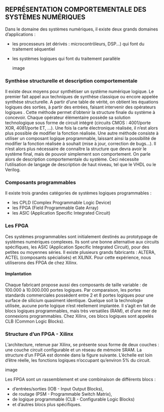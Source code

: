 ## REPRÉSENTATION COMPORTEMENTALE DES SYSTÈMES NUMÉRIQUES

Dans le domaine des systèmes numériques, il existe deux grands domaines d’applications :
- les processeurs (et dérivés : microcontrôleurs, DSP...) qui font du traitement séquentiel
- les systèmes logiques qui font du traitement parallèle

  image

### Synthèse structurelle et description comportementale
Il existe deux moyens pour synthétiser un système numérique logique.
Le premier fait appel aux techniques de synthèse classique ou encore appelée synthèse structurelle. A partir
d’une table de vérité, on obtient les équations logiques des sorties, à partir des entrées, faisant intervenir des
opérateurs logiques .
Cette méthode permet d’obtenir la structure finale du système à concevoir. Chaque opérateur élémentaire
possède sa solution technologique sous forme de circuit intégré (circuits CMOS : 4001/porte XOR,
4081/porte ET, ...). Une fois la carte électronique réalisée, il n’est alors plus possible de modifier la fonction
réalisée.
Une autre méthode consiste à utiliser un composant logique programmable, laissant ainsi la possibilité de
modifier la fonction réalisée à souhait (mise à jour, correction de bugs...).
Il n’est alors plus nécessaire de connaître la structure que devra avoir le système final, mais de pouvoir
simplement son comportement. On parle alors de description comportementale du système. Ceci nécessite
l’utilisation de langage de description de haut niveau, tel que le VHDL ou le Verilog.

### Composants programmables
Il existe trois grandes catégories de systèmes logiques programmables :

- les CPLD (Complex Programmable Logic Device)
- les FPGA (Field Programmable Gate Array)
- les ASIC (Application Specific Integrated Circuit)

### Les FPGA
Ces systèmes programmables sont initialement destinés au prototypage de systèmes numériques
complexes. Ils sont une bonne alternative aux circuits spécifiques, les ASIC (Application Specific Integrated
Circuit), pour des petites ou moyennes séries.
Il existe plusieurs grands fabricants : ALTERA, ACTEL (composants spécialisés) et XILINX. Pour cette
expérience, nous utiliserons des FPGA de chez Xilinx.

#### Implantation
Chaque fabricant propose aussi des composants de taille variable : de 100.000 à 10.000.000 portes logiques.
Par comparaison, les portes standards commerciales possèdent entre 2 et 8 portes logiques pour une surface
de silicium quasiment identique.
Quelque soit la technologie utilisée, aucune porte logique n’est réellement implantée. Il s’agit en fait de
blocs logiques programmables, mais très versatiles (RAM), et d’une mer de connexions programmables.
Chez Xilinx, ces blocs logiques sont appelés CLB (Common Logic Blocks).

### Structure d’un FPGA - Xilinx
L’architecture, retenue par Xilinx, se présente sous forme de deux couches : une couche circuit configurable
et un réseau de mémoire SRAM. La structure d’un FPGA est donnée dans la figure suivante. L’échelle est
loin d’être réelle, les fonctions logiques n’occupant qu’environ 5% du circuit.

image

Les FPGA sont un rassemblement et une combinaison de différents blocs :

- d’entrées/sorties (IOB - Input Output Blocks),
- de routage (PSM - Programmable Switch Matrix),
- de logique programmable (CLB - Configurable Logic Blocks)
- et d’autres blocs plus spécifiques.
